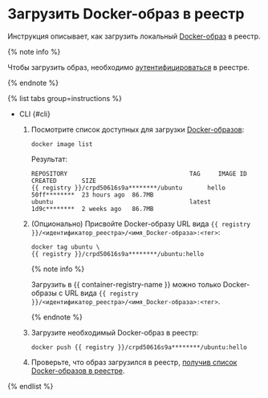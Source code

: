 # Загрузить Docker-образ в реестр

Инструкция описывает, как загрузить локальный [Docker-образ](../../concepts/docker-image.md) в реестр.

{% note info %}

Чтобы загрузить образ, необходимо [аутентифицироваться](../authentication.md) в реестре.

{% endnote %}

{% list tabs group=instructions %}

- CLI {#cli}

  1. Посмотрите список доступных для загрузки [Docker-образов](../../concepts/docker-image.md):

     ```
     docker image list
     ```
     
     Результат:

     ```
     REPOSITORY                                  TAG     IMAGE ID      CREATED       SIZE
     {{ registry }}/crpd50616s9a********/ubuntu       hello   50ff********  23 hours ago  86.7MB
     ubuntu                                      latest  1d9c********  2 weeks ago   86.7MB
     ```

  1. (Опционально) Присвойте Docker-образу URL вида `{{ registry }}/<идентификатор_реестра>/<имя_Docker-образа>:<тег>`:

     ```
     docker tag ubuntu \
     {{ registry }}/crpd50616s9a********/ubuntu:hello
     ```

     {% note info %}

     Загрузить в {{ container-registry-name }} можно только Docker-образы с URL вида `{{ registry }}/<идентификатор_реестра>/<имя_Docker-образа>:<тег>`.

     {% endnote %}

  1. Загрузите необходимый Docker-образ в реестр:

     ```
     docker push {{ registry }}/crpd50616s9a********/ubuntu:hello
     ```

  1. Проверьте, что образ загрузился в реестр, [получив список Docker-образов в реестре](docker-image-list.md#docker-image-list).

{% endlist %}